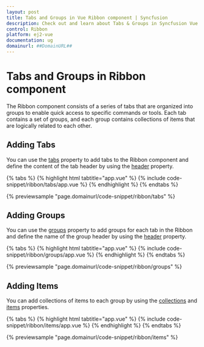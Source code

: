 ```yaml
---
layout: post
title: Tabs and Groups in Vue Ribbon component | Syncfusion
description: Check out and learn about Tabs & Groups in Syncfusion Vue Ribbon Component of Syncfusion Essential JS 2 and more.
control: Ribbon
platform: ej2-vue
documentation: ug
domainurl: ##DomainURL##
---
```


# Tabs and Groups in Ribbon component

The Ribbon component consists of a series of tabs that are organized into groups to enable quick access to specific commands or tools. Each tab contains a set of groups, and each group contains collections of items that are logically related to each other.

## Adding Tabs

You can use the [tabs](https://ej2.syncfusion.com/vue/documentation/api/ribbon/#tabs) property to add tabs to the Ribbon component and define the content of the tab header by using the [header](https://ej2.syncfusion.com/vue/documentation/api/ribbon/ribbonTabModel/#header) property.

{% tabs %}
{% highlight html tabtitle="app.vue" %}
{% include code-snippet/ribbon/tabs/app.vue %}
{% endhighlight %}
{% endtabs %}
        
{% previewsample "page.domainurl/code-snippet/ribbon/tabs" %}

## Adding Groups

You can use the [groups](https://ej2.syncfusion.com/vue/documentation/api/ribbon/ribbonTabModel/#groups) property to add groups for each tab in the Ribbon and define the name of the group header by using the [header](https://ej2.syncfusion.com/vue/documentation/api/ribbon/ribbonGroupModel/#header) property.

{% tabs %}
{% highlight html tabtitle="app.vue" %}
{% include code-snippet/ribbon/groups/app.vue %}
{% endhighlight %}
{% endtabs %}
        
{% previewsample "page.domainurl/code-snippet/ribbon/groups" %}

## Adding Items

You can add collections of items to each group by using the [collections](https://ej2.syncfusion.com/vue/documentation/api/ribbon/ribbonGroupModel/#collections) and [items](https://ej2.syncfusion.com/vue/documentation/api/ribbon/ribbonCollectionModel/#items) properties.

{% tabs %}
{% highlight html tabtitle="app.vue" %}
{% include code-snippet/ribbon/items/app.vue %}
{% endhighlight %}
{% endtabs %}
        
{% previewsample "page.domainurl/code-snippet/ribbon/items" %}